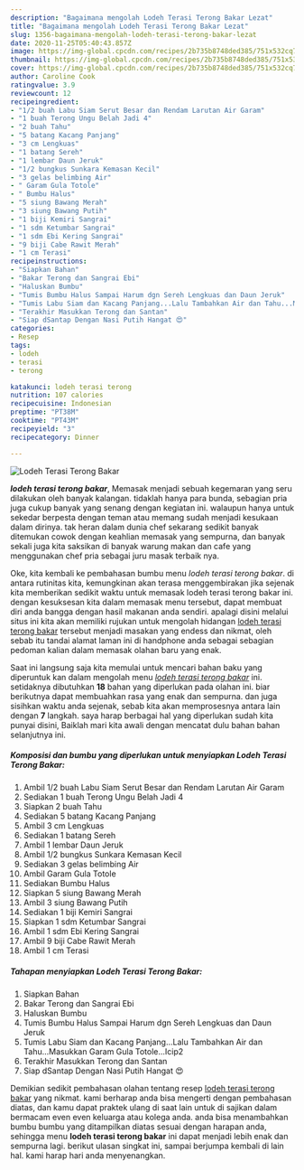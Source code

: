 ```yaml
---
description: "Bagaimana mengolah Lodeh Terasi Terong Bakar Lezat"
title: "Bagaimana mengolah Lodeh Terasi Terong Bakar Lezat"
slug: 1356-bagaimana-mengolah-lodeh-terasi-terong-bakar-lezat
date: 2020-11-25T05:40:43.857Z
image: https://img-global.cpcdn.com/recipes/2b735b8748ded385/751x532cq70/lodeh-terasi-terong-bakar-foto-resep-utama.jpg
thumbnail: https://img-global.cpcdn.com/recipes/2b735b8748ded385/751x532cq70/lodeh-terasi-terong-bakar-foto-resep-utama.jpg
cover: https://img-global.cpcdn.com/recipes/2b735b8748ded385/751x532cq70/lodeh-terasi-terong-bakar-foto-resep-utama.jpg
author: Caroline Cook
ratingvalue: 3.9
reviewcount: 12
recipeingredient:
- "1/2 buah Labu Siam Serut Besar dan Rendam Larutan Air Garam"
- "1 buah Terong Ungu Belah Jadi 4"
- "2 buah Tahu"
- "5 batang Kacang Panjang"
- "3 cm Lengkuas"
- "1 batang Sereh"
- "1 lembar Daun Jeruk"
- "1/2 bungkus Sunkara Kemasan Kecil"
- "3 gelas belimbing Air"
- " Garam Gula Totole"
- " Bumbu Halus"
- "5 siung Bawang Merah"
- "3 siung Bawang Putih"
- "1 biji Kemiri Sangrai"
- "1 sdm Ketumbar Sangrai"
- "1 sdm Ebi Kering Sangrai"
- "9 biji Cabe Rawit Merah"
- "1 cm Terasi"
recipeinstructions:
- "Siapkan Bahan"
- "Bakar Terong dan Sangrai Ebi"
- "Haluskan Bumbu"
- "Tumis Bumbu Halus Sampai Harum dgn Sereh Lengkuas dan Daun Jeruk"
- "Tumis Labu Siam dan Kacang Panjang...Lalu Tambahkan Air dan Tahu...Masukkan Garam Gula Totole...Icip2"
- "Terakhir Masukkan Terong dan Santan"
- "Siap dSantap Dengan Nasi Putih Hangat 😍"
categories:
- Resep
tags:
- lodeh
- terasi
- terong

katakunci: lodeh terasi terong 
nutrition: 107 calories
recipecuisine: Indonesian
preptime: "PT38M"
cooktime: "PT43M"
recipeyield: "3"
recipecategory: Dinner

---
```



![Lodeh Terasi Terong Bakar](https://img-global.cpcdn.com/recipes/2b735b8748ded385/751x532cq70/lodeh-terasi-terong-bakar-foto-resep-utama.jpg)

<b><i>lodeh terasi terong bakar</i></b>, Memasak menjadi sebuah kegemaran yang seru dilakukan oleh banyak kalangan. tidaklah hanya para bunda, sebagian pria juga cukup banyak yang senang dengan kegiatan ini. walaupun hanya untuk sekedar berpesta dengan teman atau memang sudah menjadi kesukaan dalam dirinya. tak heran dalam dunia chef sekarang sedikit banyak ditemukan cowok dengan keahlian memasak yang sempurna, dan banyak sekali juga kita saksikan di banyak warung makan dan cafe yang menggunakan chef pria sebagai juru masak terbaik nya.



Oke, kita kembali ke pembahasan bumbu menu <i>lodeh terasi terong bakar</i>. di antara rutinitas kita, kemungkinan akan terasa menggembirakan jika sejenak kita memberikan sedikit waktu untuk memasak lodeh terasi terong bakar ini. dengan kesuksesan kita dalam memasak menu tersebut, dapat membuat diri anda bangga dengan hasil makanan anda sendiri. apalagi disini melalui situs ini kita akan memiliki rujukan untuk mengolah hidangan <u>lodeh terasi terong bakar</u> tersebut menjadi masakan yang endess dan nikmat, oleh sebab itu tandai alamat laman ini di handphone anda sebagai sebagian pedoman kalian dalam memasak olahan baru yang enak.


Saat ini langsung saja kita memulai untuk mencari bahan baku yang diperuntuk kan dalam mengolah menu <u><i>lodeh terasi terong bakar</i></u> ini. setidaknya dibutuhkan <b>18</b> bahan yang diperlukan pada olahan ini. biar berikutnya dapat membuahkan rasa yang enak dan sempurna. dan juga sisihkan waktu anda sejenak, sebab kita akan memprosesnya antara lain dengan <b>7</b> langkah. saya harap berbagai hal yang diperlukan sudah kita punyai disini, Baiklah mari kita awali dengan mencatat dulu bahan bahan selanjutnya ini.

<!--inarticleads1-->

##### Komposisi dan bumbu yang diperlukan untuk menyiapkan Lodeh Terasi Terong Bakar:

1. Ambil 1/2 buah Labu Siam Serut Besar dan Rendam Larutan Air Garam
1. Sediakan 1 buah Terong Ungu Belah Jadi 4
1. Siapkan 2 buah Tahu
1. Sediakan 5 batang Kacang Panjang
1. Ambil 3 cm Lengkuas
1. Sediakan 1 batang Sereh
1. Ambil 1 lembar Daun Jeruk
1. Ambil 1/2 bungkus Sunkara Kemasan Kecil
1. Sediakan 3 gelas belimbing Air
1. Ambil  Garam Gula Totole
1. Sediakan  Bumbu Halus
1. Siapkan 5 siung Bawang Merah
1. Ambil 3 siung Bawang Putih
1. Sediakan 1 biji Kemiri Sangrai
1. Siapkan 1 sdm Ketumbar Sangrai
1. Ambil 1 sdm Ebi Kering Sangrai
1. Ambil 9 biji Cabe Rawit Merah
1. Ambil 1 cm Terasi




<!--inarticleads2-->

##### Tahapan menyiapkan Lodeh Terasi Terong Bakar:

1. Siapkan Bahan
1. Bakar Terong dan Sangrai Ebi
1. Haluskan Bumbu
1. Tumis Bumbu Halus Sampai Harum dgn Sereh Lengkuas dan Daun Jeruk
1. Tumis Labu Siam dan Kacang Panjang...Lalu Tambahkan Air dan Tahu...Masukkan Garam Gula Totole...Icip2
1. Terakhir Masukkan Terong dan Santan
1. Siap dSantap Dengan Nasi Putih Hangat 😍




Demikian sedikit pembahasan olahan tentang resep <u>lodeh terasi terong bakar</u> yang nikmat. kami berharap anda bisa mengerti dengan pembahasan diatas, dan kamu dapat praktek ulang di saat lain untuk di sajikan dalam bermacam even even keluarga atau kolega anda. anda bisa menambahkan bumbu bumbu yang ditampilkan diatas sesuai dengan harapan anda, sehingga menu <b>lodeh terasi terong bakar</b> ini dapat menjadi lebih enak dan sempurna lagi. berikut ulasan singkat ini, sampai berjumpa kembali di lain hal. kami harap hari anda menyenangkan.
